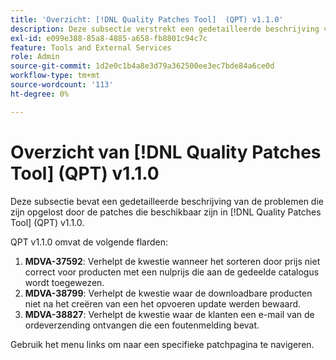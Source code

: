 ```yaml
---
title: 'Overzicht: [!DNL Quality Patches Tool]  (QPT) v1.1.0'
description: Deze subsectie verstrekt een gedetailleerde beschrijving van de kwesties die door de flarden beschikbaar in  [!DNL Quality Patches Tool]  (QPT) v1.1.0 worden opgelost.
exl-id: e099e388-85a8-4885-a658-fb8801c94c7c
feature: Tools and External Services
role: Admin
source-git-commit: 1d2e0c1b4a8e3d79a362500ee3ec7bde84a6ce0d
workflow-type: tm+mt
source-wordcount: '113'
ht-degree: 0%

---
```


# Overzicht van [!DNL Quality Patches Tool] (QPT) v1.1.0

Deze subsectie bevat een gedetailleerde beschrijving van de problemen die zijn opgelost door de patches die beschikbaar zijn in [!DNL Quality Patches Tool] (QPT) v1.1.0.

QPT v1.1.0 omvat de volgende flarden:

1. **MDVA-37592**: Verhelpt de kwestie wanneer het sorteren door prijs niet correct voor producten met een nulprijs die aan de gedeelde catalogus wordt toegewezen.
1. **MDVA-38799**: Verhelpt de kwestie waar de downloadbare producten niet na het creëren van een het opvoeren update werden bewaard.
1. **MDVA-38827**: Verhelpt de kwestie waar de klanten een e-mail van de ordeverzending ontvangen die een foutenmelding bevat.

Gebruik het menu links om naar een specifieke patchpagina te navigeren.
